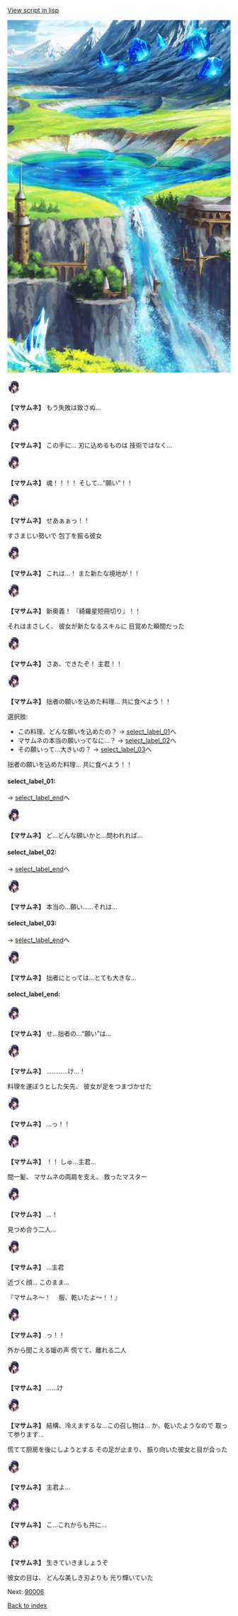 [View script in lisp](../scripts/10015303.txt)

![highland.png](../images/backgrounds/highland.png)

<img src="../images/units/100151.png" alt="100151.png" height="34"/>

**【マサムネ】**
もう失敗は致さぬ…

<img src="../images/units/100151.png" alt="100151.png" height="34"/>

**【マサムネ】**
この手に…
刃に込めるものは
技術ではなく…

<img src="../images/units/100151.png" alt="100151.png" height="34"/>

**【マサムネ】**
魂！！！！
そして…“願い”！！

<img src="../images/units/100151.png" alt="100151.png" height="34"/>

**【マサムネ】**
せあぁぁっ！！

すさまじい勢いで
包丁を振る彼女

<img src="../images/units/100151.png" alt="100151.png" height="34"/>

**【マサムネ】**
これは…！
また新たな境地が！！

<img src="../images/units/100151.png" alt="100151.png" height="34"/>

**【マサムネ】**
新奥義！
『綺羅星短冊切り』！！

それはまさしく、
彼女が新たなるスキルに
目覚めた瞬間だった

<img src="../images/units/100151.png" alt="100151.png" height="34"/>

**【マサムネ】**
さあ、できたぞ！
主君！！

<img src="../images/units/100151.png" alt="100151.png" height="34"/>

**【マサムネ】**
拙者の願いを込めた料理…
共に食べよう！！

選択肢:
- この料理、どんな願いを込めたの？ → [select_label_01](#select_label_01)へ
- マサムネの本当の願いってなに…？ → [select_label_02](#select_label_02)へ
- その願いって…大きいの？ → [select_label_03](#select_label_03)へ

拙者の願いを込めた料理…
共に食べよう！！

#### select_label_01:
 → [select_label_end](#select_label_end)へ

<img src="../images/units/100151.png" alt="100151.png" height="34"/>

**【マサムネ】**
ど…どんな願いかと…問われれば…

#### select_label_02:
 → [select_label_end](#select_label_end)へ

<img src="../images/units/100151.png" alt="100151.png" height="34"/>

**【マサムネ】**
本当の…願い……それは…

#### select_label_03:
 → [select_label_end](#select_label_end)へ

<img src="../images/units/100151.png" alt="100151.png" height="34"/>

**【マサムネ】**
拙者にとっては…とても大きな…

#### select_label_end:

<img src="../images/units/100151.png" alt="100151.png" height="34"/>

**【マサムネ】**
せ…拙者の…“願い”は…

<img src="../images/units/100151.png" alt="100151.png" height="34"/>

**【マサムネ】**
…………け…！

料理を運ぼうとした矢先、
彼女が足をつまづかせた

<img src="../images/units/100151.png" alt="100151.png" height="34"/>

**【マサムネ】**
…っ！！

<img src="../images/units/100151.png" alt="100151.png" height="34"/>

**【マサムネ】**
！！
しゅ…主君…

間一髪、
マサムネの両肩を支え、
救ったマスター

<img src="../images/units/100151.png" alt="100151.png" height="34"/>

**【マサムネ】**
…！

見つめ合う二人…

<img src="../images/units/100151.png" alt="100151.png" height="34"/>

**【マサムネ】**
…主君

近づく顔…
このまま…

『マサムネ～！
　服、乾いたよ～！！』

<img src="../images/units/100151.png" alt="100151.png" height="34"/>

**【マサムネ】**
っ！！

外から聞こえる姫の声
慌てて、離れる二人

<img src="../images/units/100151.png" alt="100151.png" height="34"/>

**【マサムネ】**
……け

<img src="../images/units/100151.png" alt="100151.png" height="34"/>

**【マサムネ】**
結構、冷えまするな…この召し物は…
か、乾いたようなので
取って参ります…

慌てて厨房を後にしようとする
その足が止まり、
振り向いた彼女と目が合った

<img src="../images/units/100151.png" alt="100151.png" height="34"/>

**【マサムネ】**
主君よ…

<img src="../images/units/100151.png" alt="100151.png" height="34"/>

**【マサムネ】**
こ…これからも共に…

<img src="../images/units/100151.png" alt="100151.png" height="34"/>

**【マサムネ】**
生きていきましょうぞ

彼女の目は、
どんな美しき刃よりも
光り輝いていた

Next: [90006](90006.md)

[Back to index](index.md)

